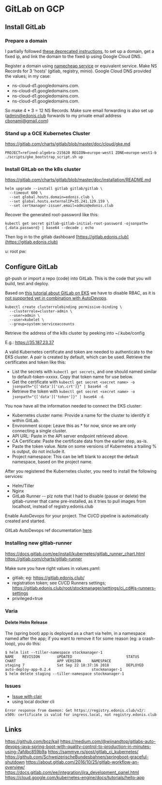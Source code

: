 # GitLab on GCP

## Install GitLab

### Prepare a domain

I partially followed [these deprecated instructions](https://about.gitlab.com/handbook/marketing/product-marketing/demo/gke-setup/), to set up a domain, get a fixed ip, and link the domain to the fixed ip using Google Cloud DNS.

Register a domain using [namecheap service](www.namecheap.com) or equivalent service.
Make NS Records for 3 'hosts' (gitlab, registry, minio).
Google Cloud DNS provided the values; in my case:
* ns-cloud-d1.googledomains.com.
* ns-cloud-d1.googledomains.com.
* ns-cloud-d1.googledomains.com.
* ns-cloud-d1.googledomains.com.

So make 4 * 3 = 12 NS Records.
Make sure email forwarding is also set up (admin@edonis.club forwards to my private email address cbonami@gmail.com)

### Stand up a GCE Kubernetes Cluster

https://gitlab.com/charts/gitlab/blob/master/doc/cloud/gke.md

```
PROJECT=refined-algebra-215620 REGION=europe-west1 ZONE=europe-west1-b ./scripts/gke_bootstrap_script.sh up
```

### Install GitLab on the k8s cluster

https://gitlab.com/charts/gitlab/blob/master/doc/installation/README.md

```
helm upgrade --install gitlab gitlab/gitlab \
  --timeout 600 \
  --set global.hosts.domain=edonis.club \
  --set global.hosts.externalIP=35.241.129.159 \
  --set certmanager-issuer.email=admin@edonis.club
```

Recover the generated root-password like this:

```
kubectl get secret gitlab-gitlab-initial-root-password -ojsonpath={.data.password} | base64 --decode ; echo
```

Then log in to the gitlab dashboard [https://gitlab.edonis.club](https://gitlab.edonis.club)

u: root
pw: <the password>

## Configure GitLab

git-push or import a repo (code) into GitLab. This is the code that you will build, test and deploy.

Based on [this tutorial about GitLab on EKS](https://gitlab.edonis.club/help/user/project/clusters/eks_and_gitlab/index.md)
we have to disable RBAC, as it is [not supported yet in combination with AutoDevops](https://gitlab.com/groups/gitlab-org/-/epics/136).

```
kubectl create clusterrolebinding permissive-binding \
  --clusterrole=cluster-admin \
  --user=admin \
  --user=kubelet \
  --group=system:serviceaccounts
```

Retrieve the address of the k8s cluster by peeking into ~/.kube/config

E.g.: https://35.187.23.37

A valid Kubernetes certificate and token are needed to authenticate to the EKS cluster. A pair is created by default, which can be used.
Retrieve the certificates and token like this:

* List the secrets with `kubectl get secrets`, and one should named similar to default-token-xxxxx. Copy that token name for use below.
* Get the certificate with `kubectl get secret <secret name> -o jsonpath="{['data']['ca\.crt']}" | base64 -d`
* Retrieve the token with `kubectl get secret <secret name> -o jsonpath="{['data']['token']}" | base64 -d`.

You now have all the information needed to connect the EKS cluster:

* Kubernetes cluster name: Provide a name for the cluster to identify it within GitLab.
* Environment scope: Leave this as * for now, since we are only connecting a single cluster.
* API URL: Paste in the API server endpoint retrieved above.
* CA Certificate: Paste the certificate data from the earlier step, as-is.
* Paste the token value. Note on some versions of Kubernetes a trailing % is output, do not include it.
* Project namespace: This can be left blank to accept the default namespace, based on the project name.

After you registered the Kubernetes cluster, you need to install the following services:

* Helm/Tiller
* Nginx
* GitLab Runner -- plz note that I had to disable (pause or delete) the gitlab-runner that came pre-installed, as it tries to pull images from localhost, instead of registry.edonis.club

Enable AutoDevops for your project. The CI/CD pipeline is automatically created and started.

GitLab AutoDevops ref documentation [here](https://docs.gitlab.com/ee/topics/autodevops/).

### Installing new gitlab-runner

https://docs.gitlab.com/ee/install/kubernetes/gitlab_runner_chart.html
https://gitlab.com/charts/gitlab-runner

Make sure you have right values in values.yaml: 

* gitlab; eg: https://gitlab.edonis.club/
* registration token; see CI/CD Runners settings; https://gitlab.edonis.club/root/stockmanager/settings/ci_cd#js-runners-settings
* privileged=true

### Varia

#### Delete Helm Release

The (spring boot) app is deployed as a chart via helm, in a namespace named after the app; if you want to remove it for some reason (eg: a crash-loop), you do this:

```
$ helm list --tiller-namespace stockmanager-1
NAME    REVISION        UPDATED                         STATUS          CHART                   APP VERSION     NAMESPACE
staging 7               Sat Sep 22 18:37:16 2018        DEPLOYED        auto-deploy-app-0.2.4                   stockmanager-1
$ helm delete staging --tiller-namespace stockmanager-1
```

### Issues

* [Issue with clair](https://gitlab.com/gitlab-org/gitlab-ee/issues/6636)
* using local docker cli

```
Error response from daemon: Get https://registry.edonis.club/v2/: x509: certificate is valid for ingress.local, not registry.edonis.club
```


## Links

https://github.com/boz/kail
https://medium.com/@wijnandtop/gitlabs-auto-devops-java-spring-boot-with-quality-control-to-production-in-minutes-using-7afdbc859b9a
https://sammye.rs/post/gitlab_ci_kubernetes/
https://github.com/SchweizerischeBundesbahnen/springboot-graceful-shutdown
https://about.gitlab.com/2016/10/25/gitlab-workflow-an-overview/
https://docs.gitlab.com/ee/integration/jira_development_panel.html
https://cloud.google.com/kubernetes-engine/docs/tutorials/hello-app




